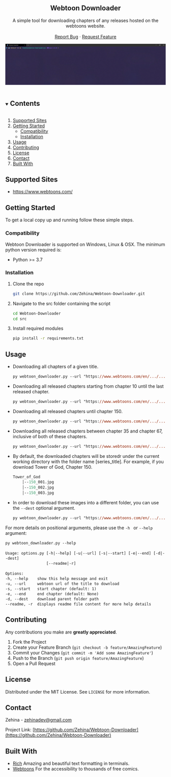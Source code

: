 <!-- PROJECT LOGO -->
<br />
<p align="center">

  <h2 align="center">Webtoon Downloader</h2>

  <p align="center">
    A simple tool for downloading chapters of any releases hosted on the webtoons website.
    <br />
    <br />
    <a href="https://github.com/Zehina/Webtoon-Downloader/issues">Report Bug</a>
    ·
    <a href="https://github.com/Zehina/Webtoon-Downloader/issues">Request Feature</a>
  </p>
</p>

![Demo](/imgs/demo.gif)


<!-- TABLE OF CONTENTS -->
<details open="open">
  <summary><h2 style="display: inline-block">Contents</h2></summary>
  <ol>
    <li><a href="#supported-sites">Supported Sites</a></li>
    <li>
      <a href="#getting-started">Getting Started</a>
      <ul>
        <li><a href="#compatibility">Compatibility</a></li>
        <li><a href="#installation">Installation</a></li>
      </ul>
    </li>
    <li><a href="#usage">Usage</a></li>
    <li><a href="#contributing">Contributing</a></li>
    <li><a href="#license">License</a></li>
    <li><a href="#contact">Contact</a></li>
    <li><a href="#built-with">Built With</a></li>
  </ol>
</details>


## Supported Sites
* https://www.webtoons.com/

<!-- GETTING STARTED -->
## Getting Started

To get a local copy up and running follow these simple steps.

### Compatibility

Webtoon Downloader is supported on Windows, Linux & OSX. The minimum python version required is: 
* Python >= 3.7

### Installation

1. Clone the repo
   ```sh
   git clone https://github.com/Zehina/Webtoon-Downloader.git
   ```
2. Navigate to the src folder containing the script
    ```sh
    cd Webtoon-Downloader
    cd src
    ```
3. Install required modules
   ```sh
   pip install -r requirements.txt 
   ```

<!-- USAGE EXAMPLES -->
## Usage
* Downloading all chapters of a given title.
    ```ps
    py webtoon_downloader.py --url "https://www.webtoons.com/en/.../.../list?title_no=...&page=1"
    ```
* Downloading all released chapters starting from chapter 10 until the last released chapter.
    ```ps
    py webtoon_downloader.py --url "https://www.webtoons.com/en/.../.../list?title_no=...&page=1" --start 10
    ```
* Downloading all released chapters until chapter 150.
    ```ps
    py webtoon_downloader.py --url "https://www.webtoons.com/en/.../.../list?title_no=...&page=1" --end 150
    ```
* Downloading all released chapters between chapter 35 and chapter 67, inclusive of both of these chapters.
    ```ps
    py webtoon_downloader.py --url "https://www.webtoons.com/en/.../.../list?title_no=...&page=1" --start 35 --end 67
    ```
* By default, the downloaded chapters will be storedr under the current working directory with the folder name [series_title]. 
For example, if you download Tower of God, Chapter 150.
    ```ps  
    Tower_of_God
        │--150_001.jpg
        │--150_002.jpg
        │--150_003.jpg
    ```
* In order to download these images into a different folder, you can use the ```--dest``` optional argument.
    ```ps
    py webtoon_downloader.py --url "https://www.webtoons.com/en/.../.../list?title_no=...&page=1" --dest ./path/to/parent/folder/of/downloaded/images
    ```

For more details on positional arguments, please use the ```-h ``` or ```--help``` argument:
```console
py webtoon_downloader.py --help

Usage: options.py [-h|--help] [-u|--url] [-s|--start] [-e|--end] [-d|--dest]
                  [--readme|-r]

Options:
-h, --help    show this help message and exit
-u, --url     webtoon url of the title to download
-s, --start   start chapter (default: 1)
-e, --end     end chapter (default: None)
-d, --dest    download parent folder path
--readme, -r  displays readme file content for more help details
```
<!-- CONTRIBUTING -->
## Contributing

Any contributions you make are **greatly appreciated**.

1. Fork the Project
2. Create your Feature Branch (`git checkout -b feature/AmazingFeature`)
3. Commit your Changes (`git commit -m 'Add some AmazingFeature'`)
4. Push to the Branch (`git push origin feature/AmazingFeature`)
5. Open a Pull Request

<!-- LICENSE -->
## License

Distributed under the MIT License. See `LICENSE` for more information.


<!-- CONTACT -->
## Contact

Zehina - zehinadev@gmail.com

Project Link: [https://github.com/Zehina/Webtoon-Downloader](https://github.com/Zehina/Webtoon-Downloader)


<!-- ACKNOWLEDGEMENTS -->
## Built With

* [Rich](https://github.com/willmcgugan/rich) Amazing and beautiful text formatting in terminals.
* [Webtoons](https://webtoons.com) For the accessibility to thousands of free comics.


<!-- MARKDOWN LINKS & IMAGES -->
<!-- https://www.markdownguide.org/basic-syntax/#reference-style-links -->
[contributors-shield]: https://img.shields.io/github/contributors/Zehina/repo.svg?style=for-the-badge
[contributors-url]: https://github.com/Zehina/Webtoon-Downloader/graphs/contributors
[forks-shield]: https://img.shields.io/github/forks/Zehina/repo.svg?style=for-the-badge
[forks-url]: https://github.com/Zehina/Webtoon-Downloader/network/members
[stars-shield]: https://img.shields.io/github/stars/Zehina/repo.svg?style=for-the-badge
[stars-url]: https://github.com/Zehina/Webtoon-Downloader/stargazers
[issues-shield]: https://img.shields.io/github/issues/Zehina/repo.svg?style=for-the-badge
[issues-url]: https://github.com/Zehina/Webtoon-Downloader/issues
[license-shield]: https://img.shields.io/github/license/Zehina/repo.svg?style=for-the-badge
[license-url]: https://github.com/Zehina/Webtoon-Downloader/blob/master/LICENSE.txt
[linkedin-shield]: https://img.shields.io/badge/-LinkedIn-black.svg?style=for-the-badge&logo=linkedin&colorB=555
[linkedin-url]: https://linkedin.com/in/Zehina